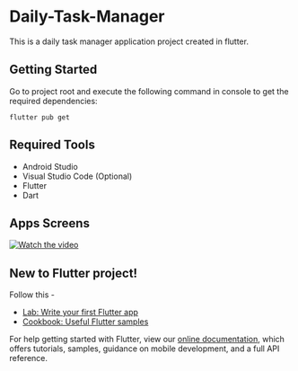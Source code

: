 # Daily-Task-Manager

This is a daily task manager application project created in flutter.


## Getting Started
Go to project root and execute the following command in console to get the required dependencies:

    flutter pub get 

## Required Tools
- Android Studio
- Visual Studio Code (Optional)
- Flutter
- Dart

## Apps Screens
[![Watch the video](https://i.imgur.com/vKb2F1B.png)](https://youtu.be/PrF7G5gb2LI)


## New to Flutter project!

Follow this -

- [Lab: Write your first Flutter app](https://flutter.dev/docs/get-started/codelab)
- [Cookbook: Useful Flutter samples](https://flutter.dev/docs/cookbook)

For help getting started with Flutter, view our
[online documentation](https://flutter.dev/docs), which offers tutorials,
samples, guidance on mobile development, and a full API reference.
